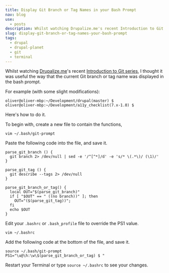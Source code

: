 ```yaml
---
title: Display Git Branch or Tag Names in your Bash Prompt
nav: blog
use:
  - posts
description: Whilst watching Drupalize.me's recent Introduction to Git series, I thought it was useful the way that the current Git branch or tag name was displayed in the bash prompt. Here's how to do it.
slug: display-git-branch-or-tag-names-your-bash-prompt
tags:
  - drupal
  - drupal-planet
  - git
  - terminal
---
```

Whilst watching [Drupalize.me](http://drupalize.me "Drupalize.me")'s recent [Introduction to Git series](http://drupalize.me/series/introduction-git-series "Introduction to Git on Drupalize.me"), I thought it was useful the way that the current Git branch or tag name was displayed in the bash prompt.

For example (with some slight modifications):

~~~~
oliver@oliver-mbp:~/Development/drupal(master) $
oliver@oliver-mbp:~/Development/a11y_checklist(7.x-1.0) $
~~~~

Here's how to do it.

To begin with, create a new file to contain the functions,

    vim ~/.bash/git-prompt

Paste the following code into the file, and save it.

~~~~
parse_git_branch () {
  git branch 2> /dev/null | sed -e '/^[^*]/d' -e 's/* \(.*\)/ (\1)/'
}

parse_git_tag () {
  git describe --tags 2> /dev/null
}
 
parse_git_branch_or_tag() {
  local OUT="$(parse_git_branch)"
  if [ "$OUT" == " ((no branch))" ]; then
    OUT="($(parse_git_tag))";
  fi
  echo $OUT
}
~~~~

Edit your `.bashrc` or `.bash_profile` file to override the PS1 value.

    vim ~/.bashrc

Add  the following code at the bottom of the file, and save it.

~~~~
source ~/.bash/git-prompt
PS1="\u@\h:\w\$(parse_git_branch_or_tag) $ "
~~~~

Restart your Terminal or type `source ~/.bashrc` to see your changes.